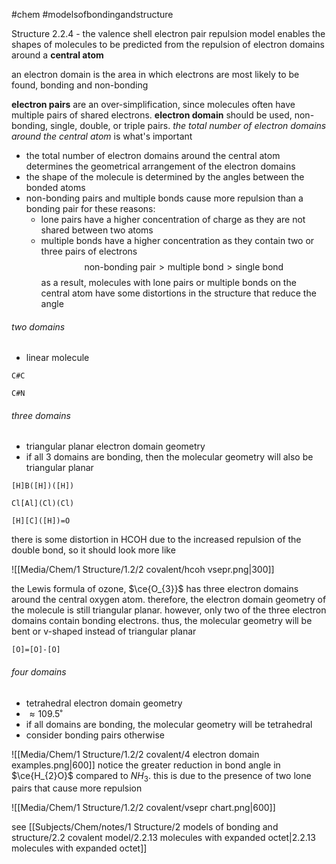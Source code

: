 #chem #modelsofbondingandstructure 

Structure 2.2.4 - the valence shell electron pair repulsion model enables the shapes of molecules to be predicted from the repulsion of electron domains around a **central atom**

an electron domain is the area in which electrons are most likely to be found, bonding and non-bonding

**electron pairs** are an over-simplification, since molecules often have multiple pairs of shared electrons. **electron domain** should be used, non-bonding, single, double, or triple pairs. *the total number of electron domains around the central atom* is what's important

- the total number of electron domains around the central atom determines the geometrical arrangement of the electron domains
- the shape of the molecule is determined by the angles between the bonded atoms
- non-bonding pairs and multiple bonds cause more repulsion than a bonding pair for these reasons:
	- lone pairs have a higher concentration of charge as they are not shared between two atoms
	- multiple bonds have a higher concentration as they contain two or three pairs of electrons
$$\text{non-bonding pair}>\text{multiple bond}>\text{single bond}$$
as a result, molecules with lone pairs or multiple bonds on the central atom have some distortions in the structure that reduce the angle

###### two domains
- linear molecule
```smiles
C#C
```
```smiles
C#N
```

###### three domains
- triangular planar electron domain geometry
- if all 3 domains are bonding, then the molecular geometry will also be triangular planar
```smiles
[H]B([H])([H])
```
```smiles
Cl[Al](Cl)(Cl)
```
```smiles
[H][C]([H])=O
```
there is some distortion in HCOH due to the increased repulsion of the double bond, so it should look more like

![[Media/Chem/1 Structure/1.2/2 covalent/hcoh vsepr.png|300]]

the Lewis formula of ozone, $\ce{O_{3}}$ has three electron domains around the central oxygen atom. therefore, the electron domain geometry of the molecule is still triangular planar. however, only two of the three electron domains contain bonding electrons. thus, the molecular geometry will be bent or v-shaped instead of triangular planar

```smiles
[O]=[O]-[O]
```

###### four domains
- tetrahedral electron domain geometry
- $\approx109.5˚$
- if all domains are bonding, the molecular geometry will be tetrahedral
- consider bonding pairs otherwise

![[Media/Chem/1 Structure/1.2/2 covalent/4 electron domain examples.png|600]]
notice the greater reduction in bond angle in $\ce{H_{2}O}$ compared to $NH_{3}$. this is due to the presence of two lone pairs that cause more repulsion

![[Media/Chem/1 Structure/1.2/2 covalent/vsepr chart.png|600]]

see [[Subjects/Chem/notes/1 Structure/2 models of bonding and structure/2.2 covalent model/2.2.13 molecules with expanded octet|2.2.13 molecules with expanded octet]]